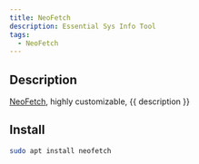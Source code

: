 ```yaml
---
title: NeoFetch
description: Essential Sys Info Tool
tags:
  - NeoFetch
---
```


## Description

[NeoFetch](https://github.com/dylanaraps/neofetch), highly customizable, {{ description }}

## Install

```bash
sudo apt install neofetch
```
